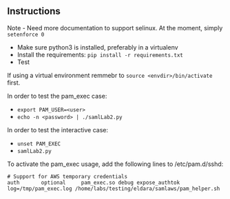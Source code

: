## Instructions

Note - Need more documentation to support selinux.
At the moment, simply `setenforce 0`

* Make sure python3 is installed, preferably in a virtualenv
* Install the requirements: `pip install -r requirements.txt`
* Test

If using a virtual environment remmebr to `source <envdir>/bin/activate` first.

In order to test the pam_exec case:
* `export PAM_USER=<user>`
* `echo -n <password> | ./samlLab2.py`

In order to test the interactive case:
* `unset PAM_EXEC`
* `samlLab2.py`

To activate the pam_exec usage, add the following lines to /etc/pam.d/sshd:

```
# Support for AWS temporary credentials
auth	   optional     pam_exec.so debug expose_authtok log=/tmp/pam_exec.log /home/labs/testing/eldara/samlaws/pam_helper.sh
```
